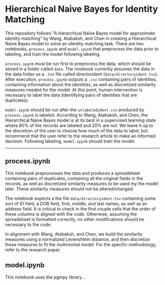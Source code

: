 # Hierarchical Naive Bayes for Identity Matching

This repository follows "A hierarchical Naïve Bayes model for approximate identity matching" by Wang, Atabaksh, and Chen in creating a Hierarchical Naive Bayes model to solve an identity matching task. There are two notebooks, `process.ipynb` and `model.ipynb` that preprocess the data prior to labeling, and train the model following labeling. 

`process.ipynb` must be run first to preprocess the data, which should be stored in a folder called `data`. The notebook currently assumes the data in the data folder as a `.tsv` file called directorident (`data/directoryident.tsv`). After execution, `process.ipynb` outputs a `.csv` containing pairs of identities, containing information about the identities, as well as discretized similarity measures needed for the model. At this point, human intervention is necessary to label the data (identifying pairs of identities that are duplicates).

`model.ipynb` should be run after the `unlabeledident.csv` produced by `process.ipynb` is labeled. According to Wang, Atabaksh, and Chen, the Hierarchical Naive Bayes model is at its best in a supervised learning state where 80% of the records are labeled and 20% are not. We leave it up to the discretion of the user to choose how much of the data to label, but recommend that the user refer to the research article to make an informed decision. Following labeling, `model.ipynb` should train the model. 

---


## process.ipynb
This notebook preprocesses the data and produces a spreadsheet containing pairs of duplicates, containing all the original fields in the records, as well as discretized similarity measures to be used my the model later. These similarity measures should not be altered/changed. 

The notebook expects a the file `data/directoryident.tsv` containing some sort of ID field, a DOB field, first, middle, and last names, as well as an address field. It is critical to check in the first couple cells that the order of these columns is aligned with the code. Otherwise, assuming the spreadsheet is formatted correctly, no other modifications should be necessary to the code.

In alignment with Wang, Atabaksh, and Chen, we build the similarity measures using a normalized Levenshtein distance, and then discretize these measures to fit the multinomial model. For the specific methodology, refer to the research paper.


## model.ipynb
This notebook uses the pgmpy library...